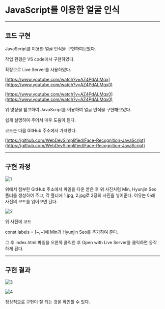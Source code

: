 # JavaScript를 이용한 얼굴 인식

---

## 코드 구현

JavaScript를 이용한 얼굴 인식을 구현하여보았다.

작업 환경은 VS code에서 구현하였다.

확장으로 Live Server를 사용하였다.

[https://www.youtube.com/watch?v=AZ4PdALMqx](https://www.youtube.com/watch?v=AZ4PdALMqx0)

[https://www.youtube.com/watch?v=AZ4PdALMqx0](https://www.youtube.com/watch?v=AZ4PdALMqx0)

위 영상을 참고하여 JavaScript를 이용하여 얼굴 인식을 구현해보았다.

쉽게 설명하여 주어서 매우 도움이 된다.

코드는 다음 GitHub 주소에서 가져왔다.

[https://github.com/WebDevSimplified/Face-Recognition-JavaScript](https://github.com/WebDevSimplified/Face-Recognition-JavaScript)

---

## 구현 과정

![1](https://user-images.githubusercontent.com/86837707/202146102-c6595e69-3027-45cd-b294-2b5761ed9e3b.jpg)

위에서 첨부한 GitHub 주소에서 파일을 다운 받은 후 위 사진처럼 Min, Hyunjin Seo 폴더를 생성하여 주고, 각 폴더에 1.jpg, 2.jpg로 2장의 사진을 넣어준다. 이유는 아래 사진의 코드를 읽어보면 된다.

![2](https://user-images.githubusercontent.com/86837707/202145989-ce48bded-e136-471d-b4db-521817a615cd.jpg)

위 사진에 코드

const labels = [~,~]에 Min과 Hyunjin Seo를 추가하여 준다.

그 후  index.html 파일을 오른쪽 클릭한 후 Open with Live Server를 클릭하면 동작하게 된다.

---

## 구현 결과

![3](https://user-images.githubusercontent.com/86837707/202146980-943980f8-faff-45d3-a034-4f75fdc3f2cd.png)

![4](https://user-images.githubusercontent.com/86837707/202146010-350be058-f90e-4757-ac77-b3485718f9a1.jpg)

정상적으로 구현이 잘 되는 것을 확인할 수 있다.
